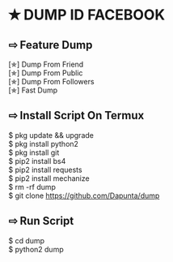 # ✭ DUMP ID FACEBOOK
## ⇨  Feature Dump
[✯] Dump From Friend  
[✯] Dump From Public  
[✯] Dump From Followers   
[✯] Fast Dump  
## ⇨  Install Script On Termux
$ pkg update && upgrade  
$ pkg install python2  
$ pkg install git  
$ pip2 install bs4  
$ pip2 install requests  
$ pip2 install mechanize  
$ rm -rf dump  
$ git clone https://github.com/Dapunta/dump  
## ⇨  Run Script
$ cd dump  
$ python2 dump  
